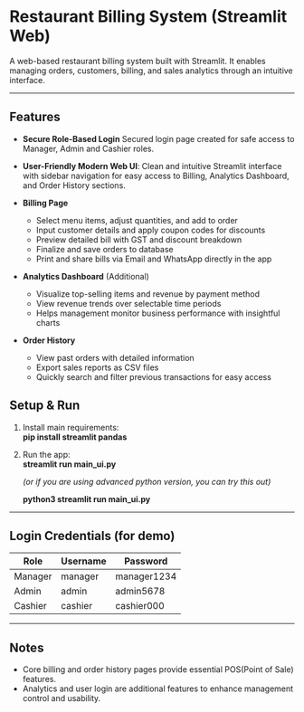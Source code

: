 # Restaurant Billing System (Streamlit Web)

A web-based restaurant billing system built with Streamlit. It enables managing orders, customers, billing, and sales analytics through an intuitive interface.

---

## Features

- **Secure Role-Based Login** Secured login page created for safe access to Manager, Admin and Cashier roles. 
  
- **User-Friendly Modern Web UI**: Clean and intuitive Streamlit interface with sidebar navigation for easy access to Billing, Analytics Dashboard, and Order History sections.
- **Billing Page**  
  - Select menu items, adjust quantities, and add to order  
  - Input customer details and apply coupon codes for discounts  
  - Preview detailed bill with GST and discount breakdown  
  - Finalize and save orders to database  
  - Print and share bills via Email and WhatsApp directly in the app
- **Analytics Dashboard** (Additional)  
  - Visualize top-selling items and revenue by payment method  
  - View revenue trends over selectable time periods  
  - Helps management monitor business performance with insightful charts
- **Order History**  
  - View past orders with detailed information  
  - Export sales reports as CSV files  
  - Quickly search and filter previous transactions for easy access



## Setup & Run

1. Install main requirements:  
     **pip install streamlit pandas**
   
2. Run the app:  
      **streamlit run main_ui.py**

   *(or if you are using advanced python version, you can try this out)*

   **python3 streamlit run main_ui.py**

---


## Login Credentials (for demo)  

| Role    | Username  | Password    |
|---------|-----------|-------------|
| Manager | manager   | manager1234 |
| Admin   | admin     | admin5678   |
| Cashier | cashier   | cashier000  |

---

## Notes

- Core billing and order history pages provide essential POS(Point of Sale) features.
- Analytics and user login are additional features to enhance management control and usability.
